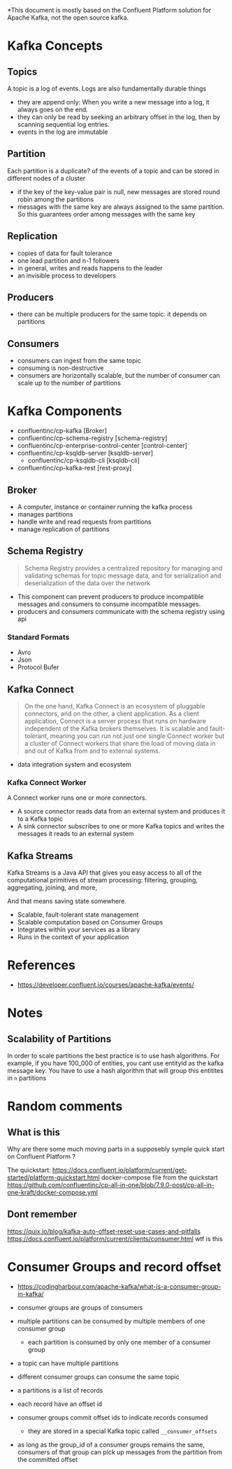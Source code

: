*This document is mostly based on the Confluent Platform solution for Apache Kafka, not the open source kafka.
# Kafka Concepts

## Topics
A topic is a log of events. Logs are also fundamentally durable things

- they are append only: When you write a new message into a log, it always goes on the end. 
- they can only be read by seeking an arbitrary offset in the log, then by scanning sequential log entries. 
- events in the log are immutable

## Partition
Each partition is a duplicate? of the events of a topic and can be stored in different nodes of a cluster

- if the key of the key-value pair is null, new messages are stored round robin among the partitions
- messages with the same key are always assigned to the same partition. So this guarantees order among messages with the same key

## Replication
- copies of data for fault tolerance
- one lead partition and n-1 followers
- in general, writes and reads happens to the leader
- an invisible process to developers

## Producers
- there can be multiple producers for the same topic: it depends on partitions

## Consumers
- consumers can ingest from the same topic
- consuming is non-destructive
- consumers are horizontally scalable, but the number of consumer can scale up to the number of partitions

# Kafka Components
- confluentinc/cp-kafka [Broker]
- confluentinc/cp-schema-registry [schema-registry]
- confluentinc/cp-enterprise-control-center [control-center]
- confluentinc/cp-ksqldb-server [ksqldb-server]
    - confluentinc/cp-ksqldb-cli [ksqldb-cli]
- confluentinc/cp-kafka-rest [rest-proxy]

## Broker
- A computer, instance or container running the kafka process
- manages partitions
- handle write and read requests from partitions
- manage replication of partitions

## Schema Registry
> Schema Registry provides a centralized repository for managing and validating schemas for topic message data, and for serialization and deserialization of the data over the network

- This component can prevent producers to produce incompatible messages and consumers to consume incompatible messages.
- producers and consumers communicate with the schema registry using api

### Standard Formats
- Avro
- Json
- Protocol Bufer

## Kafka Connect
> On the one hand, Kafka Connect is an ecosystem of pluggable connectors, and on the other, a client application. As a client application, Connect is a server process that runs on hardware independent of the Kafka brokers themselves. It is scalable and fault-tolerant, meaning you can run not just one single Connect worker but a cluster of Connect workers that share the load of moving data in and out of Kafka from and to external systems.

- data integration system and ecosystem

### Kafka Connect Worker
A Connect worker runs one or more connectors.
- A source connector reads data from an external system and produces it to a Kafka topic
- A sink connector subscribes to one or more Kafka topics and writes the messages it reads to an external system

## Kafka Streams
Kafka Streams is a Java API that gives you easy access to all of the computational primitives of stream processing: filtering, grouping, aggregating, joining, and more,

And that means saving state somewhere.

- Scalable, fault-tolerant state management
- Scalable computation based on Consumer Groups
- Integrates within your services as a library
- Runs in the context of your application

# References
- https://developer.confluent.io/courses/apache-kafka/events/ 

# Notes

## Scalability of Partitions
In order to scale partitions the best practice is to use hash algorithms. 
For example, if you have 100_000 of entities, you cant use entityId as the kafka message key.
You have to use a hash algorithm that will group this entitites in `n` partitions

# Random comments

## What is this
Why are there some much moving parts in a supposebly symple quick start on Confluent Platform ?

The quickstart: https://docs.confluent.io/platform/current/get-started/platform-quickstart.html 
docker-compose file from the quickstart https://github.com/confluentinc/cp-all-in-one/blob/7.9.0-post/cp-all-in-one-kraft/docker-compose.yml

## Dont remember
https://quix.io/blog/kafka-auto-offset-reset-use-cases-and-pitfalls
https://docs.confluent.io/platform/current/clients/consumer.html wtf is this


# Consumer Groups and record offset
- https://codingharbour.com/apache-kafka/what-is-a-consumer-group-in-kafka/

- consumer groups are groups of consumers
- multiple partitions can be consumed by multiple members of one consumer group
    - each partition is consumed by only one member of a consumer group
- a topic can have multiple partitions
- different consumer groups can consume the same topic

- a partitions is a list of records
- each record have an offset id
- consumer groups commit offset ids to indicate records consumed
    - they are stored in a special Kafka topic called `__consumer_offsets`


- as long as the group_id of a consumer groups remains the same, consumers of that group can pick up
messages from the partition from the committed offset

